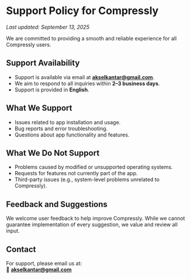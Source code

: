 # Support Policy for Compressly

_Last updated: September 13, 2025_

We are committed to providing a smooth and reliable experience for all Compressly users.  

## Support Availability
- Support is available via email at **akselkantar@gmail.com**.  
- We aim to respond to all inquiries within **2–3 business days**.  
- Support is provided in **English**.  

## What We Support
- Issues related to app installation and usage.  
- Bug reports and error troubleshooting.  
- Questions about app functionality and features.  

## What We Do Not Support
- Problems caused by modified or unsupported operating systems.  
- Requests for features not currently part of the app.  
- Third-party issues (e.g., system-level problems unrelated to Compressly).  

## Feedback and Suggestions
We welcome user feedback to help improve Compressly. While we cannot guarantee implementation of every suggestion, we value and review all input.  

## Contact
For support, please email us at:  
📧 **akselkantar@gmail.com**
